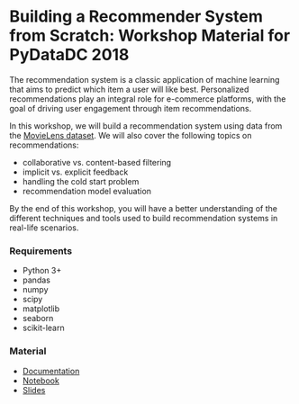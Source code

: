 # Building a Recommender System from Scratch: Workshop Material for PyDataDC 2018

The recommendation system is a classic application of machine learning that aims to predict which item a user will like best. Personalized recommendations play an integral role for e-commerce platforms, with the goal of driving user engagement through item recommendations.

In this workshop, we will build a recommendation system using data from the [MovieLens dataset](https://grouplens.org/datasets/movielens/). We will also cover the following topics on recommendations:

- collaborative vs. content-based filtering
- implicit vs. explicit feedback
- handling the cold start problem
- recommendation model evaluation

By the end of this workshop, you will have a better understanding of the different techniques and tools used to build recommendation systems in real-life scenarios.

### Requirements

- Python 3+
- pandas
- numpy
- scipy
- matplotlib
- seaborn
- scikit-learn

### Material

- [Documentation](https://topspinj.github.io/pydata-workshop)
- [Notebook](tutorial.ipynb)
- [Slides](recommender-slides.pdf)
